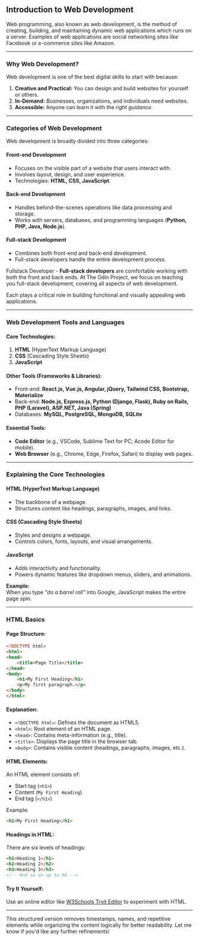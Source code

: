 ## Introduction to Web Development

Web programming, also known as web development, is the method of creating, building, and maintaining   dynamic web applications which runs on a server. Examples of web applications are social networking sites like Facebook or e-commerce sites like Amazon.

---

### Why Web Development?  

Web development is one of the best digital skills to start with because:  
1. **Creative and Practical:** You can design and build websites for yourself or others.  
2. **In-Demand:** Businesses, organizations, and individuals need websites.  
3. **Accessible:** Anyone can learn it with the *right guidance*.   

---

### Categories of Web Development  

Web development is broadly divided into three categories:  

#### **Front-end Development**  
- Focuses on the visible part of a website that users interact with.  
- Involves layout, design, and user experience.  
- Technologies: **HTML, CSS, JavaScript**.  

#### **Back-end Development**  
- Handles behind-the-scenes operations like data processing and storage.  
- Works with servers, databases, and programming languages (**Python, PHP, Java, Node.js**).  

#### **Full-stack Development**  
- Combines both front-end and back-end development.  
- Full-stack developers handle the entire development process.  

Fullstack Developer - **Full-stack developers** are comfortable working with both the front and back ends. At The Odin Project, we focus on teaching you full-stack development, covering all aspects of web development. 



Each plays a critical role in building functional and visually appealing web applications.  

---

### Web Development Tools and Languages  

#### **Core Technologies:**  
1. **HTML** (HyperText Markup Language)  
2. **CSS** (Cascading Style Sheets)  
3. **JavaScript**  

#### **Other Tools (Frameworks & Libraries):**  
- Front-end: **React.js, Vue.js, Angular, jQuery, Tailwind CSS, Bootstrap, Materialize**  
- Back-end: **Node.js, Express.js, Python (Django, Flask), Ruby on Rails, PHP (Laravel), ASP.NET, Java (Spring)**  
- Databases: **MySQL, PostgreSQL, MongoDB, SQLite**  

#### **Essential Tools:**  
- **Code Editor** (e.g., VSCode, Sublime Text for PC; Acode Editor for mobile).  
- **Web Browser** (e.g., Chrome, Edge, Firefox, Safari) to display web pages.  

---

### Explaining the Core Technologies  

#### **HTML (HyperText Markup Language)**  
- The backbone of a webpage.  
- Structures content like headings, paragraphs, images, and links.  

#### **CSS (Cascading Style Sheets)**  
- Styles and designs a webpage.  
- Controls colors, fonts, layouts, and visual arrangements.  

#### **JavaScript**  
- Adds interactivity and functionality.  
- Powers dynamic features like dropdown menus, sliders, and animations.  

**Example:**  
When you type *"do a barrel roll"* into Google, JavaScript makes the entire page spin.  

---

### HTML Basics  

#### **Page Structure:**  
```html
<!DOCTYPE html>
<html>
<head>
    <title>Page Title</title>
</head>
<body>
    <h1>My First Heading</h1>
    <p>My first paragraph.</p>
</body>
</html>
```

#### **Explanation:**  
- `<!DOCTYPE html>`: Defines the document as HTML5.  
- `<html>`: Root element of an HTML page.  
- `<head>`: Contains meta-information (e.g., title).  
- `<title>`: Displays the page title in the browser tab.  
- `<body>`: Contains visible content (headings, paragraphs, images, etc.).  

#### **HTML Elements:**  
An HTML element consists of:  
- Start tag (`<h1>`)  
- Content (`My First Heading`)  
- End tag (`</h1>`)  

Example:  
```html
<h1>My First Heading</h1>
```

#### **Headings in HTML:**  
There are six levels of headings:  
```html
<h1>Heading 1</h1>
<h2>Heading 2</h2>
<h3>Heading 3</h3>
<!-- And so on up to h6 -->
```

#### **Try It Yourself:**  
Use an online editor like [W3Schools Tryit Editor](https://www.w3schools.com/html/tryit.asp?filename=tryhtml_default) to experiment with HTML.  

---

This structured version removes timestamps, names, and repetitive elements while organizing the content logically for better readability. Let me know if you'd like any further refinements!
